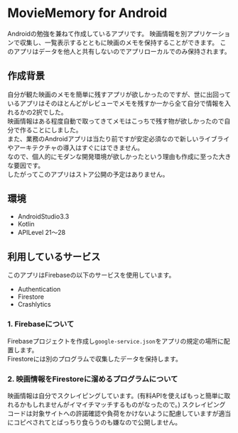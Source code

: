 # MovieMemory for Android
Androidの勉強を兼ねて作成しているアプリです。
映画情報を別アプリケーションで収集し、一覧表示するとともに映画のメモを保持することができます。
このアプリはデータを他人と共有しないのでアプリローカルでのみ保持されます。

## 作成背景
自分が観た映画のメモを簡単に残すアプリが欲しかったのですが、世に出回っているアプリはそのほとんどがレビューでメモを残すか一から全て自分で情報を入れるかの2択でした。  
映画情報はある程度自動で取ってきてメモはこっちで残す物が欲しかったので自分で作ることにしました。  
また、業務のAndroidアプリは当たり前ですが安定必須なので新しいライブライやアーキテクチャの導入はすぐにはできません。  
なので、個人的にモダンな開発環境が欲しかったという理由も作成に至った大きな要因です。  
したがってこのアプリはストア公開の予定はありません。  

## 環境
 - AndroidStudio3.3
 - Kotlin
 - APILevel 21〜28

## 利用しているサービス
このアプリはFirebaseの以下のサービスを使用しています。
  - Authentication
  - Firestore
  - Crashlytics

### 1. Firebaseについて
Firebaseプロジェクトを作成し`google-service.json`をアプリの規定の場所に配置します。  
Firestoreには別のプログラムで収集したデータを保持します。

### 2. 映画情報をFirestoreに溜めるプログラムについて
映画情報は自分でスクレイピングしています。(有料APIを使えばもっと簡単に取れるかもしれませんがイマイチマッチするものがなったので。)
スクレイピングコードは対象サイトへの許諾確認や負荷をかけないように配慮していますが適当にコピペされてとばっちり食らうのも嫌なので公開しません。
